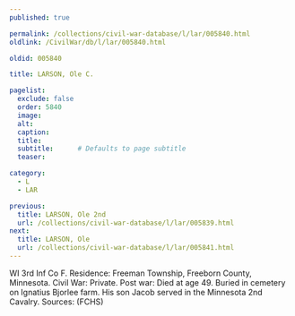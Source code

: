 ```yaml
---
published: true

permalink: /collections/civil-war-database/l/lar/005840.html
oldlink: /CivilWar/db/l/lar/005840.html

oldid: 005840

title: LARSON, Ole C.

pagelist:
  exclude: false
  order: 5840
  image: 
  alt:
  caption:
  title:
  subtitle:      # Defaults to page subtitle
  teaser:

category: 
  - L 
  - LAR

previous:
  title: LARSON, Ole 2nd
  url: /collections/civil-war-database/l/lar/005839.html  
next:
  title: LARSON, Ole
  url: /collections/civil-war-database/l/lar/005841.html   
---
```

WI 3rd Inf Co F. Residence: Freeman Township, Freeborn County, Minnesota. Civil War: Private. Post war: Died at age 49. Buried in cemetery on Ignatius Bjorlee farm. His son Jacob served in the Minnesota 2nd Cavalry. Sources: (FCHS)